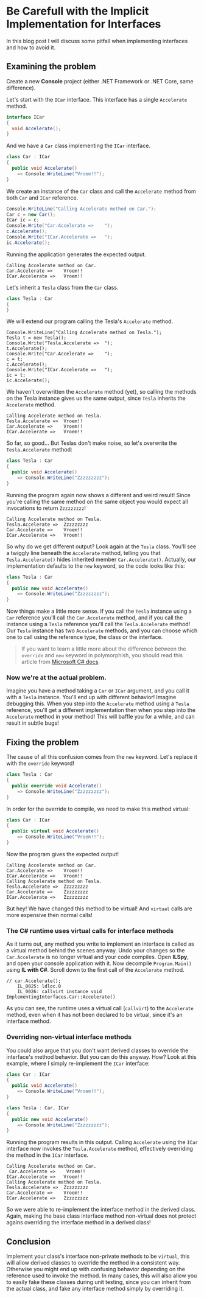 # Be Carefull with the Implicit Implementation for Interfaces

In this blog post I will discuss some pitfall when implementing interfaces and how to avoid it.

## Examining the problem

Create a new **Console** project (either .NET Framework or .NET Core, same difference).

Let's start with the `ICar` interface. This interface has a single `Accelerate` method.

``` csharp
interface ICar
{
  void Accelerate();
}
```

And we have a `Car` class implementing the `ICar` interface.

``` csharp
class Car : ICar
{
  public void Accelerate() 
    => Console.WriteLine("Vroem!!");
}
```

We create an instance of the `Car` class and call the `Accelerate` method from both `Car` and `ICar` reference.

``` csharp
Console.WriteLine("Calling Accelerate method on Car.");
Car c = new Car();
ICar ic = c;
Console.Write("Car.Accelerate =>    ");
c.Accelerate();
Console.Write("ICar.Accelerate =>   ");
ic.Accelerate();
```

Running the application generates the expected output.

``` console
Calling Accelerate method on Car.
Car.Accelerate =>    Vroem!!
ICar.Accelerate =>   Vroem!!
```

Let's inherit a `Tesla` class from the `Car` class.

``` csharp
class Tesla : Car
{
}
```

We will extend our program calling the Tesla's `Accelerate` method.

```
Console.WriteLine("Calling Accelerate method on Tesla.");
Tesla t = new Tesla();
Console.Write("Tesla.Accelerate =>  ");
t.Accelerate();
Console.Write("Car.Accelerate =>    ");
c = t;
c.Accelerate();
Console.Write("ICar.Accelerate =>   ");
ic = t;
ic.Accelerate();
```

We haven't overwritten the `Accelerate` method (yet), so calling the methods on the Tesla instance gives us the same output, since `Tesla` inherits the `Accelerate` method.

``` console
Calling Accelerate method on Tesla.
Tesla.Accelerate =>  Vroem!!
Car.Accelerate =>    Vroem!!
ICar.Accelerate =>   Vroem!!
```

So far, so good... But Teslas don't make noise, so let's overwrite the `Tesla.Accelerate` method:

``` csharp
class Tesla : Car
{
  public void Accelerate() 
    => Console.WriteLine("Zzzzzzzzz");
}
```

Running the program again now shows a different and weird result! Since you're calling the same method on the same object you would expect all invocations to return `Zzzzzzzzz`!

``` console
Calling Accelerate method on Tesla.
Tesla.Accelerate =>  Zzzzzzzzz
Car.Accelerate =>    Vroem!!
ICar.Accelerate =>   Vroem!!
```

So why do we get different output? Look again at the `Tesla` class. You'll see a twiggly line beneath the `Accelerate` method, telling you that `Tesla.Accelerate()` hides inherited member `Car.Accelerate()`.
Actually, our implementation defaults to the `new` keyword, so the code looks like this:

``` csharp
class Tesla : Car
{
  public new void Accelerate()
    => Console.WriteLine("Zzzzzzzzz");
}
```

Now things make a little more sense. If you call the `Tesla` instance using a `Car` reference you'll call the `Car.Accelerate` method, and if you call the instance using a `Tesla` reference you'll call the `Tesla.Accelerate` method! Our `Tesla` instance has two `Accelerate` methods, and you can choose which one to call using the reference type, the class or the interface. 

> If you want to learn a little more about the difference between the `override` and `new` keyword in polymorphish, you should read this article from [Microsoft C# docs](https://docs.microsoft.com/en-us/dotnet/csharp/programming-guide/classes-and-structs/knowing-when-to-use-override-and-new-keywords).

### Now we're at the actual problem.

Imagine you have a method taking a `Car` or `ICar` argument, and you call it with a `Tesla` instance. You'll end up with different behavior! 
Imagine debugging this. When you step into the `Accelerate` method using a `Tesla` reference, you'll get a different implementation then when you step into the `Accelerate` method in your method! This will baffle you for a while, and can result in subtle bugs!

## Fixing the problem

The cause of all this confusion comes from the `new` keyword. Let's replace it with the `override` keyword! 

``` csharp
class Tesla : Car
{
  public override void Accelerate()
    => Console.WriteLine("Zzzzzzzzz");
}
```

In order for the override to compile, we need to make this method virtual:

``` csharp
class Car : ICar
{
  public virtual void Accelerate() 
    => Console.WriteLine("Vroem!!");
}
```

Now the program gives the expected output!

``` console
Calling Accelerate method on Car.
Car.Accelerate =>    Vroem!!
ICar.Accelerate =>   Vroem!!
Calling Accelerate method on Tesla.
Tesla.Accelerate =>  Zzzzzzzzz
Car.Accelerate =>    Zzzzzzzzz
ICar.Accelerate =>   Zzzzzzzzz
```

But hey! We have changed this method to be virtual! And `virtual` calls are more expensive then normal calls!

### The C# runtime uses virtual calls for interface methods
As it turns out, any method you write to implement an interface is called as a virtual method behind the scenes anyway.
Undo your changes so the `Car.Accelerate` is no longer virtual and your code compiles.
Open **ILSpy**, and open your console application with it. 
Now decompile `Program.Main()` using **IL with C#**. Scroll down to the first call of the `Accelerate` method.

```
// car.Accelerate();
	IL_0025: ldloc.0
	IL_0026: callvirt instance void ImplementingInterfaces.Car::Accelerate()
```

As you can see, the runtime uses a virtual call (`callvirt`) to the `Accelerate` method, even when it has not been declared to be virtual, since it's an interface method.

### Overriding non-virtual interface methods
You could also argue that you don't want derived classes to override the interface's method behavior. But you can do this anyway. How? Look at this example, where I simply re-implement the `ICar` interface:

``` csharp
class Car : ICar
{
  public void Accelerate() 
    => Console.WriteLine("Vroem!!");
}

class Tesla : Car, ICar
{
  public new void Accelerate()
    => Console.WriteLine("Zzzzzzzzz");
}

```

Running the program results in this output. Calling `Accelerate` using the `ICar` interface now invokes the `Tesla.Accelerate` method, effectively overriding the method in the `ICar` interface.

``` console
Calling Accelerate method on Car.
 Car.Accelerate =>    Vroem!!
ICar.Accelerate =>   Vroem!!
Calling Accelerate method on Tesla.
Tesla.Accelerate =>  Zzzzzzzzz
Car.Accelerate =>    Vroem!!
ICar.Accelerate =>   Zzzzzzzzz
```

So we were able to re-implement the interface method in the derived class. Again, making the base class interface method non-virtual does not protect agains overriding the interface method in a derived class!


## Conclusion

Implement your class's interface non-private methods to be `virtual`, this will allow derived classes to override the method in a consistent way. Otherwise you might end up with confusing behavior depending on the reference used to invoke the method.
In many cases, this will also allow you to easily fake these classes during unit testing, since you can inherit from the actual class, and fake any interface method simply by overriding it.








